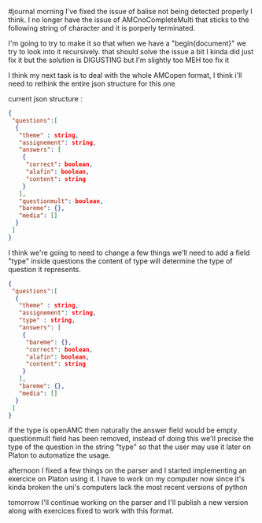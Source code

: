 #journal 
morning
I've fixed the issue of balise not being detected properly I think. I no longer have the issue of AMCnoCompleteMulti that sticks to the following string of character and it is porperly terminated. 

I'm going to try to make it so that when we have a "begin{document}" we try to look into it recursively.
that should solve the issue a bit 
I kinda did just fix it but the solution is DIGUSTING
but I'm slightly too MEH too fix it 

I think my next task is to deal with the whole AMCopen format, I think i'll need to rethink the entire json structure for this one 

current json structure : 
```json
{
 "questions":[
  {
   "theme" : string,
   "assignement": string,
   "answers": [
    {
	 "correct": boolean,
	 "alafin": boolean,
	 "content": string
    }
   ], 
   "questionmult": boolean,
   "bareme": {},
   "media": []
  }
 ]
}
```

I think we're going to need to change a few things 
we'll need to add a field "type" inside questions
the content of type will determine the type of question it represents. 


```json
{
 "questions":[
  {
   "theme" : string,
   "assignement": string,
   "type" : string,
   "answers": [
    {
	 "bareme": {},
	 "correct": boolean,
	 "alafin": boolean,
	 "content": string
    }
   ], 
   "bareme": {},
   "media": []
  }
 ]
}
```

if the type is openAMC then naturally the answer field would be empty. questionmult field has been removed, instead of doing this we'll precise the type of the question in the string "type" so that the user may use it later on Platon to automatize the usage. 

afternoon I fixed a few things on the parser and I started implementing an exercice on Platon using it. 
I have to work on my computer now since it's kinda broken the uni's computers lack the most recent versions of python

tomorrow I'll continue working on the parser and I'll publish a new version along with exercices fixed to work with this format. 